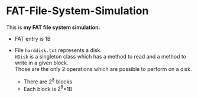 # FAT-File-System-Simulation
This is <b>my FAT file system simulation.</b> <br>
* FAT entry is 1B

* File `harddisk.txt` represents a disk. <br>
`HDisk` is a singleton class which has a method to read and a method to write in a given block. <br>
Those are the only 2 operations which are possible to perform on a disk.
  * There are $2^8$ blocks
  * Each block is $2^8$*1B